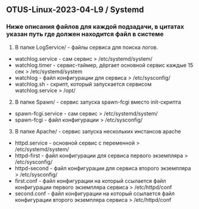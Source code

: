 ## OTUS-Linux-2023-04-L9 / Systemd
### Ниже описания файлов для каждой подзадачи, в цитатах указан путь где должен находится файл в системе
1. В папке LogService/ - файлы сервиса для поиска логов. 
 - watchlog.service - сам сервис > /etc/systemd/system/
 - watchlog.timer - сервис-таймер, дёргает основной сервис каждые 15 сек > /etc/systemd/system
 - watchlog - файл конфигурации для сервиса > /etc/sysconfig/ 
 - watchlog.sh - скрипт, который запускается сервисом watchlog.service > /opt/
2. В папке Spawn/ - cервис запуска spawn-fcgi вместо init-скрипта 
 - spawn-fcgi.service - сам сервис > /etc/systemd/system/
 - spawn-fcgi - файл конфигурации > /etc/sysconfig/
3. В папке Apache/ - сервис запуска нескольких инстансов apache
 - httpd.service - основной сервис с переменной > /etc/systemd/system/
 - httpd-first - файл конфигурации для сервиса первого экземпляра > /etc/sysconfig/
 - httpd-second - файл конфигурации для сервиса второго экземпляра > /etc/sysconfig/
 - first.conf - файл конфигурации на который ссылается файл конфигурации первого экземпляра сервиса > /etc/httpd/conf
 - second.conf - файл конфигурации на который ссылается файл конфигурации второго экземпляра сервиса > /etc/httpd/conf